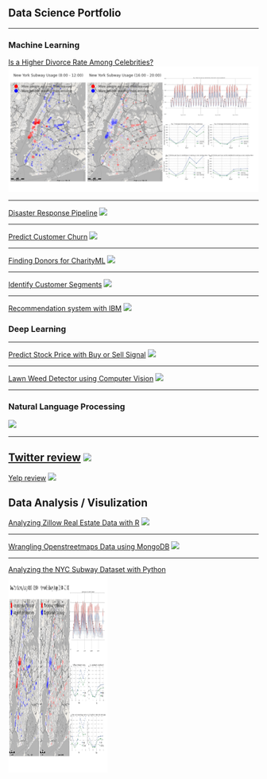 ## Data Science Portfolio 

---

### Machine Learning

[Is a Higher Divorce Rate Among Celebrities?](/Project_1)
<img src="images/photo_nyc.png?raw=true"/>

---
[Disaster Response Pipeline](/Project_2)
<img src="images/dummy_thumbnail.jpg?raw=true"/>

---
[Predict Customer Churn](/Project_3)
<img src="images/dummy_thumbnail.jpg?raw=true"/>

---
[Finding Donors for CharityML](/Project_3)
<img src="images/dummy_thumbnail.jpg?raw=true"/>

---
[Identify Customer Segments](/Project_3)
<img src="images/dummy_thumbnail.jpg?raw=true"/>

---
[Recommendation system with IBM](/Project_3)
<img src="images/dummy_thumbnail.jpg?raw=true"/>


### Deep Learning
---
[Predict Stock Price with Buy or Sell Signal](/Project_4)
<img src="images/dummy_thumbnail.jpg?raw=true"/>

---
[Lawn Weed Detector using Computer Vision](/Project_5)
<img src="images/dummy_thumbnail.jpg?raw=true"/>

---
### Natural Language Processing

[](/Project_6)
<img src="images/dummy_thumbnail.jpg?raw=true"/>

---
[Twitter review](/Project_7)
<img src="images/dummy_thumbnail.jpg?raw=true"/>
---
[Yelp review](/Project_7)
<img src="images/dummy_thumbnail.jpg?raw=true"/>

## Data Analysis / Visulization

[Analyzing Zillow Real Estate Data with R](http://rpubs.com/cyuancheng/ZillowHousing)
<img src="images/dummy_thumbnail.jpg?raw=true"/>

---
[Wrangling Openstreetmaps Data using MongoDB](http://cyuancheng.github.io/Data-Wrangle-Openstreetmaps-Data/)
<img src="images/dummy_thumbnail.jpg?raw=true"/>

---
[Analyzing the NYC Subway Dataset with Python](https://nbviewer.jupyter.org/github/cyuancheng/Intro-Data-Science/blob/master/AnalyzingNYCSubwayDataset.ipynb)
<img src="images/photo_nyc.png" width="200" height="400">



